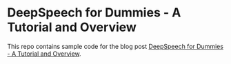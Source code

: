 # DeepSpeech for Dummies - A Tutorial and Overview
This repo contains sample code for the blog post [DeepSpeech for Dummies - A Tutorial and Overview](https://www.assemblyai.com/blog/deepspeech-for-dummies-a-tutorial-and-overview-part-1/).
